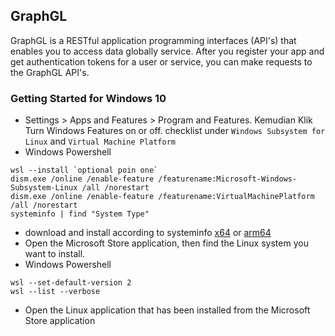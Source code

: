 ## GraphGL
GraphGL is a RESTful application programming interfaces (API's) that enables you to access data globally service. 
After you register your app and get authentication tokens for a user or service, you can make requests to the GraphGL API's.

### Getting Started for Windows 10
- Settings > Apps and Features > Program and Features. Kemudian Klik Turn Windows Features on or off. checklist under `Windows Subsystem for Linux` and `Virtual Machine Platform`
- Windows Powershell
```
wsl --install `optional poin one`
dism.exe /online /enable-feature /featurename:Microsoft-Windows-Subsystem-Linux /all /norestart
dism.exe /online /enable-feature /featurename:VirtualMachinePlatform /all /norestart
systeminfo | find "System Type"
```
- download and install according to systeminfo
[x64](https://wslstorestorage.blob.core.windows.net/wslblob/wsl_update_x64.msi) or [arm64](https://wslstorestorage.blob.core.windows.net/wslblob/wsl_update_arm64.msi)
- Open the Microsoft Store application, then find the Linux system you want to install.
- Windows Powershell
```
wsl --set-default-version 2
wsl --list --verbose
```
- Open the Linux application that has been installed from the Microsoft Store application
